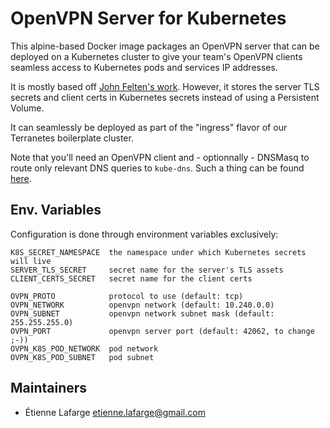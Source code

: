 OpenVPN Server for Kubernetes
=============================

This alpine-based Docker image packages an OpenVPN server that can be deployed
on a Kubernetes cluster to give your team's OpenVPN clients seamless access to
Kubernetes pods and services IP addresses.

It is mostly based off [John Felten's work](https://github.com/jfelten/openvpn-docker).
However, it stores the server TLS secrets and client certs in Kubernetes secrets
instead of using a Persistent Volume.

It can seamlessly be deployed as part of the "ingress" flavor of our Terranetes
boilerplate cluster.

Note that you'll need an OpenVPN client and - optionnally - DNSMasq to route
only relevant DNS queries to `kube-dns`. Such a thing can be found
[here](../openvpn-client-docker).

Env. Variables
--------------

Configuration is done through environment variables exclusively:
```
K8S_SECRET_NAMESPACE  the namespace under which Kubernetes secrets will live
SERVER_TLS_SECRET     secret name for the server's TLS assets
CLIENT_CERTS_SECRET   secret name for the client certs

OVPN_PROTO            protocol to use (default: tcp)
OVPN_NETWORK          openvpn network (default: 10.240.0.0)
OVPN_SUBNET           openvpn network subnet mask (default: 255.255.255.0)
OVPN_PORT             openvpn server port (default: 42062, to change ;-))
OVPN_K8S_POD_NETWORK  pod network
OVPN_K8S_POD_SUBNET   pod subnet
```

Maintainers
-----------
* Étienne Lafarge <etienne.lafarge@gmail.com>

